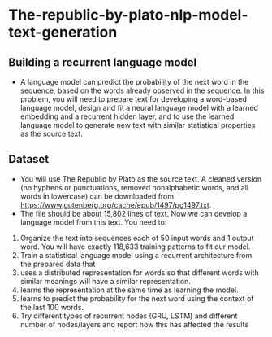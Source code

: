 # The-republic-by-plato-nlp-model-text-generation
 
## Building a recurrent language model
 - A language model can predict the probability of the next word in the sequence, based on the words already observed in the sequence. In this problem, you will need to prepare text for developing a word-based language model, design and fit a neural language model with a learned embedding and a recurrent hidden layer, and to use the learned language model to generate new text with similar statistical properties as the source text.

## Dataset
- You will use The Republic by Plato as the source text. A cleaned version (no hyphens or punctuations, removed nonalphabetic words, and all words in lowercase) can be downloaded from https://www.gutenberg.org/cache/epub/1497/pg1497.txt. 
- The file should be about 15,802 lines of text. Now we can develop a language model from this text.
You need to:
 1. Organize the text into sequences each of 50 input words and 1 output word. You will have exactly 118,633 training patterns to fit our model.
 2. Train a statistical language model using a recurrent architecture from the prepared data that
   1. uses a distributed representation for words so that different words with similar meanings will have a similar representation.
   2. learns the representation at the same time as learning the model.
   3. learns to predict the probability for the next word using the context of the last 100 words.
 3. Try different types of recurrent nodes (GRU, LSTM) and different number of nodes/layers and report how this has affected the results
